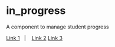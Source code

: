 # in_progress

A component to manage student progress

<section>
    <a href="#link1">Link 1</a>&nbsp;&nbsp;&nbsp;|&nbsp;&nbsp;&nbsp;
    <a href="#link2">Link 2</a>
    <a href="#link3">Link 3</a>
</section>